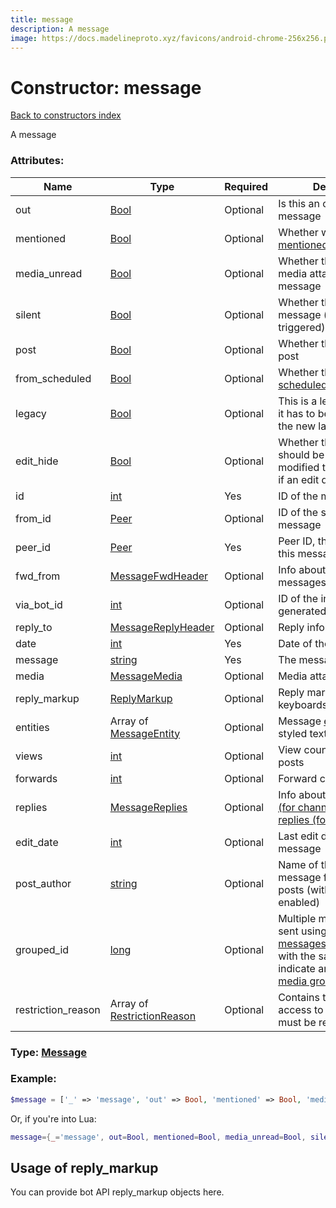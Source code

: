 ```yaml
---
title: message
description: A message
image: https://docs.madelineproto.xyz/favicons/android-chrome-256x256.png
---
```

# Constructor: message  
[Back to constructors index](index.md)



A message

### Attributes:

| Name     |    Type       | Required | Description |
|----------|---------------|----------|-------------|
|out|[Bool](../types/Bool.md) | Optional|Is this an outgoing message|
|mentioned|[Bool](../types/Bool.md) | Optional|Whether we were [mentioned](https://core.telegram.org/api/mentions) in this message|
|media\_unread|[Bool](../types/Bool.md) | Optional|Whether there are unread media attachments in this message|
|silent|[Bool](../types/Bool.md) | Optional|Whether this is a silent message (no notification triggered)|
|post|[Bool](../types/Bool.md) | Optional|Whether this is a channel post|
|from\_scheduled|[Bool](../types/Bool.md) | Optional|Whether this is a [scheduled message](https://core.telegram.org/api/scheduled-messages)|
|legacy|[Bool](../types/Bool.md) | Optional|This is a legacy message: it has to be refetched with the new layer|
|edit\_hide|[Bool](../types/Bool.md) | Optional|Whether the message should be shown as not modified to the user, even if an edit date is present|
|id|[int](../types/int.md) | Yes|ID of the message|
|from\_id|[Peer](../types/Peer.md) | Optional|ID of the sender of the message|
|peer\_id|[Peer](../types/Peer.md) | Yes|Peer ID, the chat where this message was sent|
|fwd\_from|[MessageFwdHeader](../types/MessageFwdHeader.md) | Optional|Info about forwarded messages|
|via\_bot\_id|[int](../types/int.md) | Optional|ID of the inline bot that generated the message|
|reply\_to|[MessageReplyHeader](../types/MessageReplyHeader.md) | Optional|Reply information|
|date|[int](../types/int.md) | Yes|Date of the message|
|message|[string](../types/string.md) | Yes|The message|
|media|[MessageMedia](../types/MessageMedia.md) | Optional|Media attachment|
|reply\_markup|[ReplyMarkup](../types/ReplyMarkup.md) | Optional|Reply markup (bot/inline keyboards)|
|entities|Array of [MessageEntity](../types/MessageEntity.md) | Optional|Message [entities](https://core.telegram.org/api/entities) for styled text|
|views|[int](../types/int.md) | Optional|View count for channel posts|
|forwards|[int](../types/int.md) | Optional|Forward counter|
|replies|[MessageReplies](../types/MessageReplies.md) | Optional|Info about [post comments (for channels) or message replies (for groups)](https://core.telegram.org/api/threads)|
|edit\_date|[int](../types/int.md) | Optional|Last edit date of this message|
|post\_author|[string](../types/string.md) | Optional|Name of the author of this message for channel posts (with signatures enabled)|
|grouped\_id|[long](../types/long.md) | Optional|Multiple media messages sent using [messages.sendMultiMedia](../methods/messages.sendMultiMedia.md) with the same grouped ID indicate an [album or media group](https://core.telegram.org/api/files#albums-grouped-media)|
|restriction\_reason|Array of [RestrictionReason](../types/RestrictionReason.md) | Optional|Contains the reason why access to this message must be restricted.|



### Type: [Message](../types/Message.md)


### Example:

```php
$message = ['_' => 'message', 'out' => Bool, 'mentioned' => Bool, 'media_unread' => Bool, 'silent' => Bool, 'post' => Bool, 'from_scheduled' => Bool, 'legacy' => Bool, 'edit_hide' => Bool, 'id' => int, 'from_id' => Peer, 'peer_id' => Peer, 'fwd_from' => MessageFwdHeader, 'via_bot_id' => int, 'reply_to' => MessageReplyHeader, 'date' => int, 'message' => 'string', 'media' => MessageMedia, 'reply_markup' => ReplyMarkup, 'entities' => [MessageEntity, MessageEntity], 'views' => int, 'forwards' => int, 'replies' => MessageReplies, 'edit_date' => int, 'post_author' => 'string', 'grouped_id' => long, 'restriction_reason' => [RestrictionReason, RestrictionReason]];
```  


Or, if you're into Lua:

```lua
message={_='message', out=Bool, mentioned=Bool, media_unread=Bool, silent=Bool, post=Bool, from_scheduled=Bool, legacy=Bool, edit_hide=Bool, id=int, from_id=Peer, peer_id=Peer, fwd_from=MessageFwdHeader, via_bot_id=int, reply_to=MessageReplyHeader, date=int, message='string', media=MessageMedia, reply_markup=ReplyMarkup, entities={MessageEntity}, views=int, forwards=int, replies=MessageReplies, edit_date=int, post_author='string', grouped_id=long, restriction_reason={RestrictionReason}}

```



## Usage of reply_markup

You can provide bot API reply_markup objects here.  


